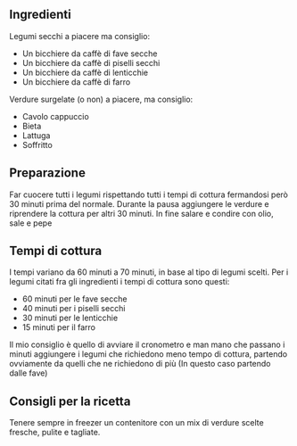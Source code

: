 ## Ingredienti
Legumi secchi a piacere ma consiglio:

- Un bicchiere da caffè di fave secche
- Un bicchiere da caffè di piselli secchi
- Un bicchiere da caffè di lenticchie
- Un bicchiere da caffè di farro

Verdure surgelate (o non) a piacere, ma consiglio:

- Cavolo cappuccio
- Bieta
- Lattuga
- Soffritto

## Preparazione

Far cuocere tutti i legumi rispettando tutti i tempi di cottura fermandosi però 30 minuti prima del normale. Durante la pausa aggiungere le verdure  e riprendere la cottura per altri 30 minuti. In fine salare e condire con olio, sale e pepe

## Tempi di cottura

I tempi variano da 60 minuti a 70 minuti, in base al tipo di legumi scelti. Per i legumi citati fra gli ingredienti i tempi di cottura sono questi:

- 60 minuti per le fave secche
- 40 minuti per i piselli secchi
- 30 minuti per le lenticchie
- 15 minuti per il farro

Il mio consiglio è quello di avviare il cronometro e man mano che passano i minuti aggiungere i legumi che richiedono meno tempo di cottura, partendo ovviamente da quelli che ne richiedono di più (In questo caso partendo dalle fave)

## Consigli per la ricetta

Tenere sempre in freezer un contenitore con un mix di verdure scelte fresche, pulite e tagliate.
